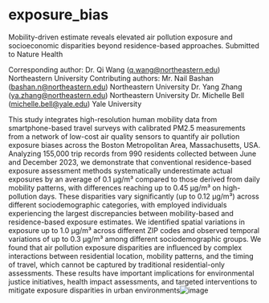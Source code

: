 # exposure_bias
Mobility-driven estimate reveals elevated air pollution exposure and socioeconomic disparities beyond residence-based approaches.
Submitted to Nature Health

Corresponding author: 
Dr. Qi Wang (q.wang@northeastern.edu) Northeastern University
Contributing authors: 
Mr. Nail Bashan (bashan.n@northeastern.edu) Northeastern University
Dr. Yang Zhang (ya.zhang@northeastern.edu) Northeastern University
Dr. Michelle Bell (michelle.bell@yale.edu) Yale University

This study integrates high-resolution human mobility data from smartphone-based travel surveys with calibrated PM2.5 measurements from a network of low-cost air quality sensors to quantify air pollution exposure biases across the Boston Metropolitan Area, Massachusetts, USA. Analyzing 155,000 trip records from 990 residents collected between June and December 2023, we demonstrate that conventional residence-based exposure assessment methods systematically underestimate actual exposures by an average of 0.1 µg/m³ compared to those derived from daily mobility patterns, with differences reaching up to 0.45 µg/m³ on high-pollution days. These disparities vary significantly (up to 0.12 µg/m³) across different sociodemographic categories, with employed individuals experiencing the largest discrepancies between mobility-based and residence-based exposure estimates. We identified spatial variations in exposure up to 1.0 µg/m³ across different ZIP codes and observed temporal variations of up to 0.3 µg/m³ among different sociodemographic groups. We found that air pollution exposure disparities are influenced by complex interactions between residential location, mobility patterns, and the timing of travel, which cannot be captured by traditional residential-only assessments. These results have important implications for environmental justice initiatives, health impact assessments, and targeted interventions to mitigate exposure disparities in urban environments![image](https://github.com/user-attachments/assets/e9e843cb-6e81-4398-890f-98897d3647dd)

